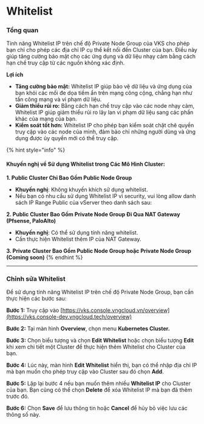 # Whitelist

### **Tổng quan**

Tính năng Whitelist IP trên chế độ Private Node Group của VKS cho phép bạn chỉ cho phép các địa chỉ IP cụ thể kết nối đến Cluster của bạn. Điều này giúp tăng cường bảo mật cho các ứng dụng và dữ liệu nhạy cảm bằng cách hạn chế truy cập từ các nguồn không xác định.

**Lợi ích**

* **Tăng cường bảo mật:** Whitelist IP giúp bảo vệ dữ liệu và ứng dụng của bạn khỏi các mối đe dọa tiềm ẩn trên mạng công cộng, chẳng hạn như tấn công mạng và vi phạm dữ liệu.
* **Giảm thiểu rủi ro:** Bằng cách hạn chế truy cập vào các node nhạy cảm, Whitelist IP giúp giảm thiểu rủi ro lây lan vi phạm dữ liệu sang các phần khác của mạng của bạn.
* **Kiểm soát tốt hơn:** Whitelist IP cho phép bạn kiểm soát chặt chẽ quyền truy cập vào các node của mình, đảm bảo chỉ những người dùng và ứng dụng được ủy quyền mới có thể truy cập.

{% hint style="info" %}
#### Khuyến nghị về Sử dụng Whitelist trong Các Mô Hình Cluster:

**1. Public Cluster Chỉ Bao Gồm Public Node Group**

* **Khuyến nghị**: Không khuyến khích sử dụng whitelist.
* Nếu bạn có nhu cầu sử dụng Whitelist IP vì security, vui lòng allow danh sách IP Range Public của vServer theo danh sách sau:&#x20;

**2. Public Cluster Bao Gồm Private Node Group Đi Qua NAT Gateway (Pfsense, PaloAlto)**

* **Khuyến nghị**: Có thể sử dụng tính năng whitelist.
* Cần thực hiện Whitelist thêm IP của NAT Gateway.

**3. Private Cluster Bao Gồm Public Node Group hoặc Private Node Group (Coming soon)**
{% endhint %}

***

### Chỉnh sửa Whitelist

Để sử dụng tính năng Whitelist IP trên chế độ Private Node Group, bạn cần thực hiện các bước sau:

**Bước 1:** Truy cập vào [https://vks.console.vngcloud.vn/overview](https://vks.console-dev.vngcloud.tech/overview)

**Bước 2:** Tại màn hình **Overview**, chọn menu **Kubernetes Cluster.**

**Bước 3:** Chọn biểu tượng <img src="https://docs-admin.vngcloud.vn/download/thumbnails/73762015/image2024-4-16_15-51-55.png?version=1&#x26;modificationDate=1713262579000&#x26;api=v2" alt="" data-size="line">và chọn **Edit Whitelist** hoặc chọn biểu tượng **Edit** khi xem chi tiết một Cluster để thực hiện thêm Whitelist cho Cluster của bạn.

**Bước 4:** Lúc này, màn hình **Edit Whitelist** hiển thị, bạn có thể nhập địa chỉ IP mà bạn muốn cho phép truy cập vào Cluster sau đó chọn **Add**.&#x20;

**Bước 5:** Lặp lại bước 4 nếu bạn muốn thêm nhiều **Whitelist IP** cho Cluster của bạn. Bạn cũng có thể chọn **Delete** để xóa Whitelist IP mà bạn đã thêm trước đó.

**Bước 6:** Chọn **Save** để lưu thông tin hoặc **Cancel** để hủy bỏ việc lưu các thông số này.
